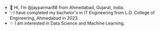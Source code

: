 - 👋 Hi, I’m @jayparmar88 from Ahmedabad, Gujarat, India.
- ✨I have completed my bachelor's in IT Engineering from L.D. College of Engineering, Ahmedabad in 2023.
- ✨ I am interested in Data Science and Machine Learning.
